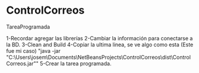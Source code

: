 # ControlCorreos
 TareaProgramada
 
 1-Recordar agregar las librerías
 2-Cambiar la información para conectarse a la BD.
 3-Clean and Build
 4-Copiar la ultima linea, se ve algo como esta (Este fue mi caso) "java -jar "C:\Users\josem\Documents\NetBeansProjects\ControlCorreos\dist\ControlCorreos.jar""
 5-Crear la tarea programada.
